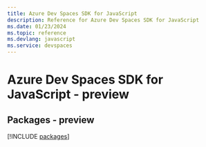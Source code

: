 ```yaml
---
title: Azure Dev Spaces SDK for JavaScript
description: Reference for Azure Dev Spaces SDK for JavaScript
ms.date: 01/23/2024
ms.topic: reference
ms.devlang: javascript
ms.service: devspaces
---
```

# Azure Dev Spaces SDK for JavaScript - preview
## Packages - preview
[!INCLUDE [packages](dev-spaces-index.md)]